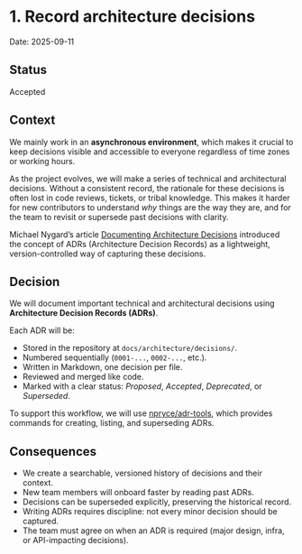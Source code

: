 # 1. Record architecture decisions

Date: 2025-09-11

## Status

Accepted

## Context

We mainly work in an **asynchronous environment**, which makes it crucial to keep decisions visible and accessible to everyone regardless of time zones or working hours.  

As the project evolves, we will make a series of technical and architectural decisions. Without a consistent record, the rationale for these decisions is often lost in code reviews, tickets, or tribal knowledge. This makes it harder for new contributors to understand *why* things are the way they are, and for the team to revisit or supersede past decisions with clarity.

Michael Nygard’s article [Documenting Architecture Decisions](https://cognitect.com/blog/2011/11/15/documenting-architecture-decisions) introduced the concept of ADRs (Architecture Decision Records) as a lightweight, version-controlled way of capturing these decisions.

## Decision

We will document important technical and architectural decisions using **Architecture Decision Records (ADRs)**.  

Each ADR will be:

- Stored in the repository at `docs/architecture/decisions/`.  
- Numbered sequentially (`0001-...`, `0002-...`, etc.).  
- Written in Markdown, one decision per file.  
- Reviewed and merged like code.  
- Marked with a clear status: *Proposed*, *Accepted*, *Deprecated*, or *Superseded*.  

To support this workflow, we will use [npryce/adr-tools](https://github.com/npryce/adr-tools), which provides commands for creating, listing, and superseding ADRs.

## Consequences

- We create a searchable, versioned history of decisions and their context.  
- New team members will onboard faster by reading past ADRs.  
- Decisions can be superseded explicitly, preserving the historical record.  
- Writing ADRs requires discipline: not every minor decision should be captured.  
- The team must agree on when an ADR is required (major design, infra, or API-impacting decisions).  

